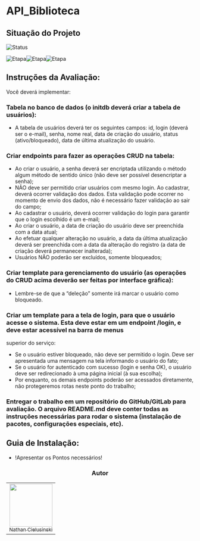 # API_Biblioteca

## Situação do Projeto
![Status](https://img.shields.io/badge/status-Em%20Progresso-yellow)

![Etapa](https://img.shields.io/badge/Etapa-N1-Green)![Etapa](https://img.shields.io/badge/N2-000000)![Etapa](https://img.shields.io/badge/N3-000000)

## Instruções da Avaliação:
Você deverá implementar:
### Tabela no banco de dados (o initdb deverá criar a tabela de usuários):
- A tabela de usuários deverá ter os seguintes campos: id, login (deverá ser
o e-mail), senha, nome real, data de criação do usuário, status
(ativo/bloqueado), data de última atualização do usuário.

### Criar endpoints para fazer as operações CRUD na tabela:
- Ao criar o usuário, a senha deverá ser encriptada utilizando o método
algum método de sentido único (não deve ser possível desencriptar a
senha);
- NÃO deve ser permitido criar usuários com mesmo login. Ao cadastrar,
deverá ocorrer validação dos dados. Esta validação pode ocorrer no
momento de envio dos dados, não é necessário fazer validação ao sair do
campo;
- Ao cadastrar o usuário, deverá ocorrer validação do login para garantir que
o login escolhido é um e-mail;
- Ao criar o usuário, a data de criação do usuário deve ser preenchida com
a data atual;
- Ao efetuar qualquer alteração no usuário, a data da última atualização
deverá ser preenchida com a data da alteração do registro (a data de
criação deverá permanecer inalterada);
- Usuários NÃO poderão ser excluídos, somente bloqueados;

### Criar template para gerenciamento do usuário (as operações do CRUD acima deverão ser feitas por interface gráfica):
- Lembre-se de que a “deleção” somente irá marcar o usuário como
bloqueado.

### Criar um template para a tela de login, para que o usuário acesse o sistema. Esta deve estar em um endpoint /login, e deve estar acessível na barra de menus
superior do serviço:
- Se o usuário estiver bloqueado, não deve ser permitido o login. Deve ser
apresentada uma mensagem na tela informando o usuário do fato;
- Se o usuário for autenticado com sucesso (login e senha OK), o usuário
deve ser redirecionado à uma página inicial (à sua escolha);
- Por enquanto, os demais endpoints poderão ser acessados diretamente,
não protegeremos rotas neste ponto do trabalho;

### Entregar o trabalho em um repositório do GitHub/GitLab para avaliação. O arquivo README.md deve conter todas as instruções necessárias para rodar o sistema (instalação de pacotes, configurações especiais, etc).

## Guia de Instalação:
- !Apresentar os Pontos necessários!

<div align="center">
<h3 align="center">Autor</h3>
<table>
  <tr>
    <td align="center"><a href="https://github.com/AoiteFoca"><img loading="lazy" src="https://avatars.githubusercontent.com/u/141975272?v=4" width="115"><br><sub>Nathan Cielusinski</sub></a></td>
  </tr>
</table>

